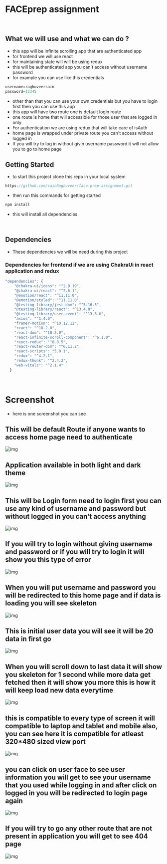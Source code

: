 # FACEprep assignment

<br>

## What we will use and what we can do ?
- this app will be infinite scrolling app that are authenticated app
- for frontend we will use react
- for maintaining state will will be using redux
- this will be authenticated app you can't access without username password
- for example you can use like this credentials
```js
username=raghuveersain
password=12345
```
- other than that you can use your own credentials but you have to login first then you can use this app
- this app will have two route one is default login route
- one route is home that will accessible for those user that are logged in only
- For authentication we are using redux that will take care of isAuth
- home page is wrapped under private route you can't access without logged in
 - If you will try to log in without givin username password it will not allow you to go to home page

## Getting Started
- to start this project clone this repo in your local system
```js
https://github.com/sainRaghuveer/face-prep-assignment.git
```
- then run this commands for getting started


```js
npm install
```

- this will install all dependencies


<br>

## Dependencies
- These dependencies we will be need during this project

### Dependencies for frontend if we are using ChakraUi in react application and redux
```js
"dependencies": {
    "@chakra-ui/icons": "^2.0.19",
    "@chakra-ui/react": "^2.6.1",
    "@emotion/react": "^11.11.0",
    "@emotion/styled": "^11.11.0",
    "@testing-library/jest-dom": "^5.16.5",
    "@testing-library/react": "^13.4.0",
    "@testing-library/user-event": "^13.5.0",
    "axios": "^1.4.0",
    "framer-motion": "^10.12.12",
    "react": "^18.2.0",
    "react-dom": "^18.2.0",
    "react-infinite-scroll-component": "^6.1.0",
    "react-redux": "^8.0.5",
    "react-router-dom": "^6.11.2",
    "react-scripts": "5.0.1",
    "redux": "^4.2.1",
    "redux-thunk": "^2.4.2",
    "web-vitals": "^2.1.4"
  }
```


<br>

# Screenshot
- here is one screenshot you can see
## This will be default Route if anyone wants to access home page need to authenticate
<img src="./infinite-scrolling/src/Images/login.png" alt="img"/>

<br>

## Application available in both light and dark theme
<img src="./infinite-scrolling/src/Images/theme.png" alt="img"/>

## This will be Login form need to login first you can use any kind of username and password but without logged in you can't access anything
<img src="./infinite-scrolling/src/Images/login.png" alt="img"/>

<br>

## If you will try to login without giving username and password or if you will try to login it will show you this type of error
<img src="./infinite-scrolling/src/Images/withoutgivingcredentials.png" alt="img"/>

## When you will put username and password you will be redirected to this home page and if data is loading you will see skeleton
<img src="./infinite-scrolling/src/Images/loogedin.png" alt="img"/>

<br>

## This is initial user data you will see it will be 20 data in first go
<img src="./infinite-scrolling/src/Images/intialuser.png" alt="img"/>

<br>

## When you will scroll down to last data it will show you skeleton for 1 second while more data get fetched then it will show you more this is how it will keep load new data everytime
<img src="./infinite-scrolling/src/Images/scroll.png" alt="img"/>

<br>

## this is compatible to every type of screen it will compatible to laptop and tablet and mobile also, you can see here it is compatible for atleast 320*480 sized view port
<img src="./infinite-scrolling/src/Images/compatible.png" alt="img"/>

<br>

## you can click on user face to see user information you will get to see your username that you used while logging in and after click on logged in you will be redirected to login page again
<img src="./infinite-scrolling/src/Images/information.png" alt="img"/>

<br>

## If you will try to go any other route that are not present in application you will get to see 404 page
<img src="./infinite-scrolling/src/Images/four.png" alt="img"/>


<br>




